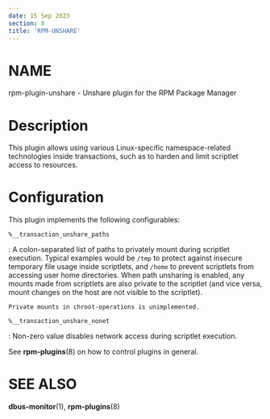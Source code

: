 ```yaml
---
date: 15 Sep 2023
section: 8
title: 'RPM-UNSHARE'
---
```


NAME
====

rpm-plugin-unshare - Unshare plugin for the RPM Package Manager

Description
===========

This plugin allows using various Linux-specific namespace-related
technologies inside transactions, such as to harden and limit
scriptlet access to resources.

Configuration
=============

This plugin implements the following configurables:

`%__transaction_unshare_paths`

:   A colon-separated list of paths to privately mount during scriptlet
    execution. Typical examples would be `/tmp` to protect against
    insecure temporary file usage inside scriptlets, and `/home` to
    prevent scriptlets from accessing user home directories.
    When path unsharing is enabled, any mounts made from scriptlets
    are also private to the scriptlet (and vice versa, mount changes
    on the host are not visible to the scriptlet).

    Private mounts in chroot-operations is unimplemented.

`%__transaction_unshare_nonet`

:   Non-zero value disables network access during scriptlet execution.

See **rpm-plugins**(8) on how to control plugins in general.

SEE ALSO
========

**dbus-monitor**(1), **rpm-plugins**(8)
